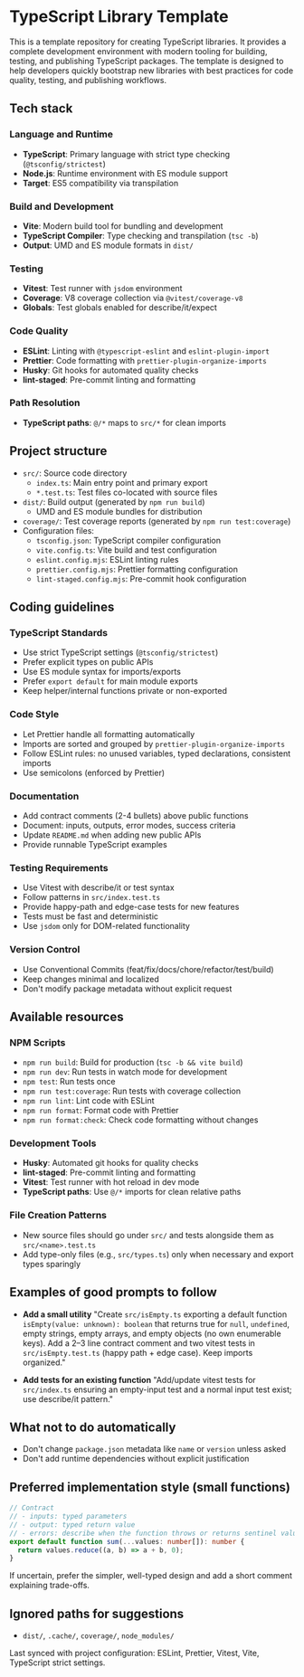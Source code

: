 # TypeScript Library Template

This is a template repository for creating TypeScript libraries. It provides a complete development environment with modern tooling for building, testing, and publishing TypeScript packages. The template is designed to help developers quickly bootstrap new libraries with best practices for code quality, testing, and publishing workflows.

## Tech stack

### Language and Runtime

- **TypeScript**: Primary language with strict type checking (`@tsconfig/strictest`)
- **Node.js**: Runtime environment with ES module support
- **Target**: ES5 compatibility via transpilation

### Build and Development

- **Vite**: Modern build tool for bundling and development
- **TypeScript Compiler**: Type checking and transpilation (`tsc -b`)
- **Output**: UMD and ES module formats in `dist/`

### Testing

- **Vitest**: Test runner with `jsdom` environment
- **Coverage**: V8 coverage collection via `@vitest/coverage-v8`
- **Globals**: Test globals enabled for describe/it/expect

### Code Quality

- **ESLint**: Linting with `@typescript-eslint` and `eslint-plugin-import`
- **Prettier**: Code formatting with `prettier-plugin-organize-imports`
- **Husky**: Git hooks for automated quality checks
- **lint-staged**: Pre-commit linting and formatting

### Path Resolution

- **TypeScript paths**: `@/*` maps to `src/*` for clean imports

## Project structure

- `src/`: Source code directory
  - `index.ts`: Main entry point and primary export
  - `*.test.ts`: Test files co-located with source files
- `dist/`: Build output (generated by `npm run build`)
  - UMD and ES module bundles for distribution
- `coverage/`: Test coverage reports (generated by `npm run test:coverage`)
- Configuration files:
  - `tsconfig.json`: TypeScript compiler configuration
  - `vite.config.ts`: Vite build and test configuration
  - `eslint.config.mjs`: ESLint linting rules
  - `prettier.config.mjs`: Prettier formatting configuration
  - `lint-staged.config.mjs`: Pre-commit hook configuration

## Coding guidelines

### TypeScript Standards

- Use strict TypeScript settings (`@tsconfig/strictest`)
- Prefer explicit types on public APIs
- Use ES module syntax for imports/exports
- Prefer `export default` for main module exports
- Keep helper/internal functions private or non-exported

### Code Style

- Let Prettier handle all formatting automatically
- Imports are sorted and grouped by `prettier-plugin-organize-imports`
- Follow ESLint rules: no unused variables, typed declarations, consistent imports
- Use semicolons (enforced by Prettier)

### Documentation

- Add contract comments (2-4 bullets) above public functions
- Document: inputs, outputs, error modes, success criteria
- Update `README.md` when adding new public APIs
- Provide runnable TypeScript examples

### Testing Requirements

- Use Vitest with describe/it or test syntax
- Follow patterns in `src/index.test.ts`
- Provide happy-path and edge-case tests for new features
- Tests must be fast and deterministic
- Use `jsdom` only for DOM-related functionality

### Version Control

- Use Conventional Commits (feat/fix/docs/chore/refactor/test/build)
- Keep changes minimal and localized
- Don't modify package metadata without explicit request

## Available resources

### NPM Scripts

- `npm run build`: Build for production (`tsc -b && vite build`)
- `npm run dev`: Run tests in watch mode for development
- `npm test`: Run tests once
- `npm run test:coverage`: Run tests with coverage collection
- `npm run lint`: Lint code with ESLint
- `npm run format`: Format code with Prettier
- `npm run format:check`: Check code formatting without changes

### Development Tools

- **Husky**: Automated git hooks for quality checks
- **lint-staged**: Pre-commit linting and formatting
- **Vitest**: Test runner with hot reload in dev mode
- **TypeScript paths**: Use `@/*` imports for clean relative paths

### File Creation Patterns

- New source files should go under `src/` and tests alongside them as `src/<name>.test.ts`
- Add type-only files (e.g., `src/types.ts`) only when necessary and export types sparingly

## Examples of good prompts to follow

- **Add a small utility**
  "Create `src/isEmpty.ts` exporting a default function `isEmpty(value: unknown): boolean` that returns true for `null`, `undefined`, empty strings, empty arrays, and empty objects (no own enumerable keys). Add a 2–3 line contract comment and two vitest tests in `src/isEmpty.test.ts` (happy path + edge case). Keep imports organized."

- **Add tests for an existing function**
  "Add/update vitest tests for `src/index.ts` ensuring an empty-input test and a normal input test exist; use describe/it pattern."

## What not to do automatically

- Don't change `package.json` metadata like `name` or `version` unless asked
- Don't add runtime dependencies without explicit justification

## Preferred implementation style (small functions)

```typescript
// Contract
// - inputs: typed parameters
// - output: typed return value
// - errors: describe when the function throws or returns sentinel values
export default function sum(...values: number[]): number {
  return values.reduce((a, b) => a + b, 0);
}
```

If uncertain, prefer the simpler, well-typed design and add a short comment explaining trade-offs.

## Ignored paths for suggestions

- `dist/`, `.cache/`, `coverage/`, `node_modules/`

Last synced with project configuration: ESLint, Prettier, Vitest, Vite, TypeScript strict settings.
